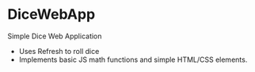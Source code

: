 # DiceWebApp
Simple Dice Web Application 
- Uses Refresh to roll dice
- Implements basic JS math functions and simple HTML/CSS elements.
